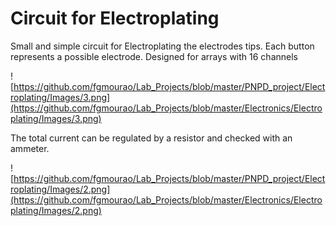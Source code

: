 # Circuit for Electroplating
 
Small and simple circuit for Electroplating the electrodes tips.
Each button represents a possible electrode. Designed for arrays with 16 channels

![https://github.com/fgmourao/Lab_Projects/blob/master/PNPD_project/Electroplating/Images/3.png](https://github.com/fgmourao/Lab_Projects/blob/master/Electronics/Electroplating/Images/3.png)

The total current can be regulated by a resistor and checked with an ammeter.

![https://github.com/fgmourao/Lab_Projects/blob/master/PNPD_project/Electroplating/Images/2.png](https://github.com/fgmourao/Lab_Projects/blob/master/Electronics/Electroplating/Images/2.png)
